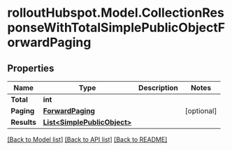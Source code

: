 # rolloutHubspot.Model.CollectionResponseWithTotalSimplePublicObjectForwardPaging

## Properties

Name | Type | Description | Notes
------------ | ------------- | ------------- | -------------
**Total** | **int** |  | 
**Paging** | [**ForwardPaging**](ForwardPaging.md) |  | [optional] 
**Results** | [**List&lt;SimplePublicObject&gt;**](SimplePublicObject.md) |  | 

[[Back to Model list]](../README.md#documentation-for-models) [[Back to API list]](../README.md#documentation-for-api-endpoints) [[Back to README]](../README.md)

